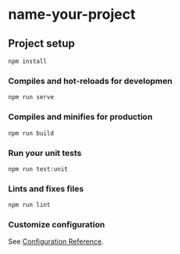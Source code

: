 # name-your-project

## Project setup

``` node
npm install
```

### Compiles and hot-reloads for developmen

```node
npm run serve
```

### Compiles and minifies for production

```node
npm run build
```

### Run your unit tests

```node
npm run test:unit
```

### Lints and fixes files

```node
npm run lint
```

### Customize configuration

See [Configuration Reference](https://cli.vuejs.org/config/).
